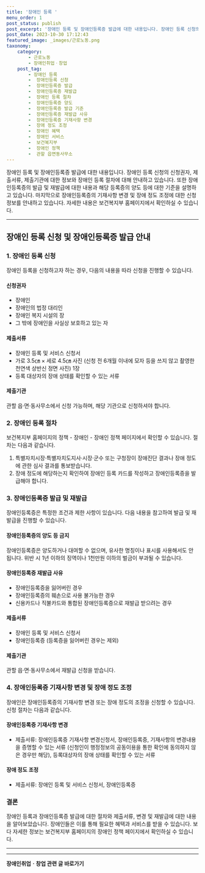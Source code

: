 ```yaml
---
title: '장애인 등록 '
menu_order: 1
post_status: publish
post_excerpt: '장애인 등록 및 장애인등록증 발급에 대한 내용입니다. 장애인 등록 신청의 신청권자, 제출서류, 제출기관에 대한 정보와 장애인 등록 절차에 대해 안내하고 있습니다. 또한 장애인등록증의 발급 및 재발급에 대한 내용과 해당 등록증의 양도 등에 대한 기준을 설명하고 있습니다. 마지막으로 장애인등록증의 기재사항 변경 및 장애 정도 조정에 대한 신청 정보를 안내하고 있습니다. 자세한 내용은 보건복지부 홈페이지에서 확인하실 수 있습니다.'
post_date: 2023-10-30 17:12:43
featured_image: _images/근로노동.png
taxonomy:
    category:
        - 근로노동
        - 장애인취업ㆍ창업
    post_tag:
        - 장애인 등록
        -  장애인등록 신청
        -  장애인등록증 발급
        -  장애인등록증 재발급
        -  장애인 등록 절차
        -  장애인등록증 양도
        -  장애인등록증 발급 기준
        -  장애인등록증 재발급 사유
        -  장애인등록증 기재사항 변경
        -  장애 정도 조정
        -  장애인 혜택
        -  장애인 서비스
        -  보건복지부
        -  장애인 정책
        -  관할 읍면동사무소
---
```



장애인 등록 및 장애인등록증 발급에 대한 내용입니다. 장애인 등록 신청의 신청권자, 제출서류, 제출기관에 대한 정보와 장애인 등록 절차에 대해 안내하고 있습니다. 또한 장애인등록증의 발급 및 재발급에 대한 내용과 해당 등록증의 양도 등에 대한 기준을 설명하고 있습니다. 마지막으로 장애인등록증의 기재사항 변경 및 장애 정도 조정에 대한 신청 정보를 안내하고 있습니다. 자세한 내용은 보건복지부 홈페이지에서 확인하실 수 있습니다.

---

## 장애인 등록 신청 및 장애인등록증 발급 안내

### 1. 장애인 등록 신청

장애인 등록을 신청하고자 하는 경우, 다음의 내용을 따라 신청을 진행할 수 있습니다.

#### 신청권자

- 장애인
- 장애인의 법정 대리인
- 장애인 복지 시설의 장
- 그 밖에 장애인을 사실상 보호하고 있는 자

#### 제출서류

- 장애인 등록 및 서비스 신청서
- 가로 3.5㎝ × 세로 4.5㎝ 사진 (신청 전 6개월 이내에 모자 등을 쓰지 않고 촬영한 천연색 상반신 정면 사진) 1장
- 등록 대상자의 장애 상태를 확인할 수 있는 서류

#### 제출기관

관할 읍·면·동사무소에서 신청 가능하며, 해당 기관으로 신청하셔야 합니다.

### 2. 장애인 등록 절차

보건복지부 홈페이지의 정책 - 장애인 - 장애인 정책 페이지에서 확인할 수 있습니다. 절차는 다음과 같습니다.

1. 특별자치시장·특별자치도지사·시장·군수 또는 구청장이 장애진단 결과나 장애 정도에 관한 심사 결과를 통보받습니다.
2. 장애 정도에 해당하는지 확인하여 장애인 등록 카드를 작성하고 장애인등록증을 발급해야 합니다.

### 3. 장애인등록증 발급 및 재발급

장애인등록증은 특정한 조건과 제한 사항이 있습니다. 다음 내용을 참고하여 발급 및 재발급을 진행할 수 있습니다.

#### 장애인등록증의 양도 등 금지

장애인등록증은 양도하거나 대여할 수 없으며, 유사한 명칭이나 표시를 사용해서도 안 됩니다. 위반 시 1년 이하의 징역이나 1천만원 이하의 벌금이 부과될 수 있습니다.

#### 장애인등록증 재발급 사유

- 장애인등록증을 잃어버린 경우
- 장애인등록증의 훼손으로 사용 불가능한 경우
- 신용카드나 직불카드와 통합된 장애인등록증으로 재발급 받으려는 경우

#### 제출서류

- 장애인 등록 및 서비스 신청서
- 장애인등록증 (등록증을 잃어버린 경우는 제외)

#### 제출기관

관할 읍·면·동사무소에서 재발급 신청을 받습니다.

### 4. 장애인등록증 기재사항 변경 및 장애 정도 조정

장애인은 장애인등록증의 기재사항 변경 또는 장애 정도의 조정을 신청할 수 있습니다. 신청 절차는 다음과 같습니다.

#### 장애인등록증 기재사항 변경

- 제출서류: 장애인등록증 기재사항 변경신청서, 장애인등록증, 기재사항의 변경내용을 증명할 수 있는 서류 (신청인이 행정정보의 공동이용을 통한 확인에 동의하지 않은 경우만 해당), 등록대상자의 장애 상태를 확인할 수 있는 서류

#### 장애 정도 조정

- 제출서류: 장애인 등록 및 서비스 신청서, 장애인등록증

### 결론

장애인 등록과 장애인등록증 발급에 대한 절차와 제출서류, 변경 및 재발급에 대한 내용을 알아보았습니다. 장애인들은 이를 통해 필요한 혜택과 서비스를 받을 수 있습니다. 보다 자세한 정보는 보건복지부 홈페이지의 장애인 정책 페이지에서 확인하실 수 있습니다.

---

<!-- wp:separator -->
<hr class="wp-block-separator has-alpha-channel-opacity"/>
<!-- /wp:separator -->

<!-- wp:group {"backgroundColor":"base","layout":{"type":"constrained"}} -->
<div class="wp-block-group has-base-background-color has-background"><!-- wp:paragraph {"align":"center","fontSize":"medium"} -->
<p class="has-text-align-center has-large-font-size"><strong>장애인취업ㆍ창업 관련 글 바로가기</strong></p>
<!-- /wp:paragraph -->


<!-- wp:latest-posts
{"categories":[{"id":12749,"count":19,"description":"","link":"https://uknowlaw.com/category/%ec%9e%a5%ec%95%a0%ec%9d%b8%ec%b7%a8%ec%97%85%e3%86%8d%ec%b0%bd%ec%97%85/","name":"장애인취업ㆍ창업","slug":"장애인취업ㆍ창업","taxonomy":"category","parent":0,"meta":[],"_links":{"self":[{"href":"https://uknowlaw.com/wp-json/wp/v2/categories/12749"}],"collection":[{"href":"https://uknowlaw.com/wp-json/wp/v2/categories"}],"about":[{"href":"https://uknowlaw.com/wp-json/wp/v2/taxonomies/category"}],"wp:post_type":[{"href":"https://uknowlaw.com/wp-json/wp/v2/posts?categories=12749"}],"curies":[{"name":"wp","href":"https://api.w.org/{rel}","templated":true}]}}]} /--></div>
<!-- /wp:group -->